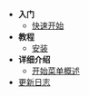 * **入门**
    * [快速开始](入门/快速开始.md)
* **教程**
    * [安装](教程/安装.md)
* **详细介绍**
    * [开始菜单概述](详细介绍/开始菜单概述.md)
* [更新日志](更新日志/更新日志.md)
